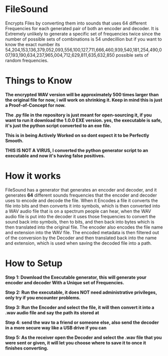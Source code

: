 # **FileSound**
Encrypts Files by converting them into sounds that uses 64 different Frequencies for each generated pair of both an encoder and decoder.
It is Extremely unlikely to generate a specific set of frequencies twice since the number of possible sets of combinations is 54 undecillion
but if you want to know the exact number its 54,204,153,136,379,052,093,556,100,127,711,666,460,939,540,181,254,490,007,193,190,634,237,965,004,712,629,811,635,632,850
possible sets of random frequencies.

# **Things to Know**
**The encrypted WAV version will be approximately 500 times larger than the original file
for now, i will work on shrinking it. Keep in mind this is just a Proof-of-Concept for now.**

**The .py file in the repository is just meant for open-sourcing it, if you want to run it download the 1.0.0 EXE version.
yes, the executable is safe, it's just the python script converted to an exe file.**

**This is in being Actively Worked on so dont expect it to be Perfectly Smooth.**

**THIS IS NOT A VIRUS, I converted the python generator script to an executable
and now it's having false positives.**

# **How it works**

FileSound has a generator that generates an encoder and decoder, and it generates **64** different sounds frequencies 
that the encoder and decoder uses to encode and decode the file.
When it Encodes a file it converts the file into bits and then converts it into symbols, 
which is then converted into a WAV audio file that is on a spectrum people can hear, when the WAV audio file is
put into the decoder it uses those frequencies to convert the sound back into symbols, then to bits,
and then back into bytes which is then translated into the original file.
The encoder also encodes the file name and extension into the WAV file. The encoded metadata is then filtered out
of the conversion by the Decoder and then translated back into the name and extension,
which is used when saving the decoded file into a path.

# **How to Setup**

**Step 1: Download the Executable generator, this will generate your encoder and decoder
With a Unique set of Frequencies.**

**Step 2: Run the executable, it does NOT need administrative privileges, only try if you encounter problems.**

**Step 3: Run the Encoder and select the file, it will then convert it into a .wav audio file and say the path its stored at**

**Step 4: send the wav to a friend or someone else, also send the decoder in a more secure way like a USB drive if
you can**

**Step 5: As the receiver open the Decoder and select the .wav file that you were sent or given, it will let you choose where
to save it to once it finishes converting.**
